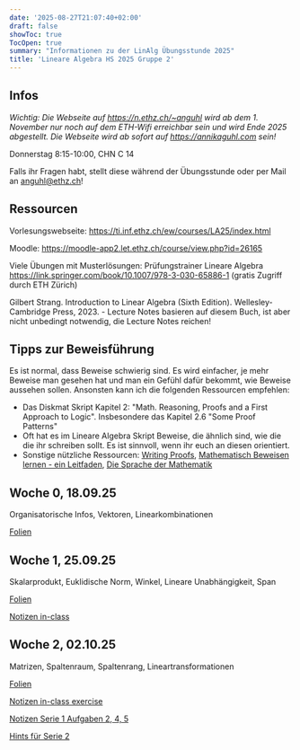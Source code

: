 ```yaml
---
date: '2025-08-27T21:07:40+02:00'
draft: false
showToc: true
TocOpen: true
summary: "Informationen zu der LinAlg Übungsstunde 2025"
title: 'Lineare Algebra HS 2025 Gruppe 2'
---
```


## Infos
*Wichtig: Die Webseite auf https://n.ethz.ch/~anguhl wird ab dem 1. November nur noch auf dem ETH-Wifi erreichbar sein und wird Ende 2025 abgestellt. Die Webseite wird ab sofort auf https://annikaguhl.com sein!*

Donnerstag 8:15-10:00, CHN C 14

Falls ihr Fragen habt, stellt diese während der Übungsstunde oder per Mail an anguhl@ethz.ch!

## Ressourcen
Vorlesungswebseite: https://ti.inf.ethz.ch/ew/courses/LA25/index.html

Moodle: https://moodle-app2.let.ethz.ch/course/view.php?id=26165

Viele Übungen mit Musterlösungen: Prüfungstrainer Lineare Algebra https://link.springer.com/book/10.1007/978-3-030-65886-1 (gratis Zugriff durch ETH Zürich)

Gilbert Strang. Introduction to Linear Algebra (Sixth Edition). Wellesley-Cambridge Press, 2023. - Lecture Notes basieren auf diesem Buch, ist aber nicht unbedingt notwendig, die Lecture Notes reichen!

## Tipps zur Beweisführung
Es ist normal, dass Beweise schwierig sind. Es wird einfacher, je mehr Beweise man gesehen hat und man ein Gefühl dafür bekommt, wie Beweise aussehen sollen. Ansonsten kann ich die folgenden Ressourcen empfehlen:
- Das Diskmat Skript Kapitel 2: "Math. Reasoning, Proofs and a First Approach to Logic". Insbesondere das Kapitel 2.6 "Some Proof Patterns"
- Oft hat es im Lineare Algebra Skript Beweise, die ähnlich sind, wie die die ihr schreiben sollt. Es ist sinnvoll, wenn ihr euch an diesen orientiert.
- Sonstige nützliche Ressourcen: [Writing Proofs](https://heil.math.gatech.edu/handouts/proofs.pdf), [Mathematisch Beweisen lernen - ein Leitfaden](https://www.math-intuition.de/blog/beweisen), [Die Sprache der Mathematik](https://dmg.tuwien.ac.at/goldstern/sprache.html)

## Woche 0, 18.09.25
Organisatorische Infos, Vektoren, Linearkombinationen

[Folien](https://n.ethz.ch/~anguhl/Uebung0.pdf)

## Woche 1, 25.09.25
Skalarprodukt, Euklidische Norm, Winkel, Lineare Unabhängigkeit, Span

[Folien](https://n.ethz.ch/~anguhl/Uebung1.pdf)

[Notizen in-class](https://n.ethz.ch/~anguhl/Assignment1_in_class.pdf)

## Woche 2, 02.10.25
Matrizen, Spaltenraum, Spaltenrang, Lineartransformationen

[Folien](https://n.ethz.ch/~anguhl/Uebung2.pdf)

[Notizen in-class exercise](https://n.ethz.ch/~anguhl/Assignment2_in_class.pdf)

[Notizen Serie 1 Aufgaben 2, 4, 5](https://n.ethz.ch/~anguhl/Assignment1_2_4_5.pdf)

[Hints für Serie 2](https://n.ethz.ch/~anguhl/Hints_Serie_2.pdf)
